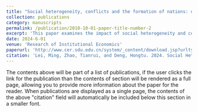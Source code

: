 ```yaml
---
title: "Social heterogeneity, conflicts and the formation of nations: divergence of historical China and Japan"
collection: publications
category: manuscripts
permalink: /publication/2010-10-01-paper-title-number-2
excerpt: 'This paper examines the impact of social heterogeneity and conflict threats on the size of government. Social heterogeneity, as an embedded layer of institutional development, reflects the distribution of actual power. It drives the emergence of internal conflict threats and shapes the trade-offs in national institutional design, particularly in the choice of the number and scale of governments. Building on the institutional economics framework of power distribution and institutional change, and drawing on a theoretical model of regional government formation, this study employs a comparative historical institutional analysis of Ming–Qing China and Edo Japan. We demonstrate that social heterogeneity and conflict threats led states to establish a larger number of governments of smaller scale. In China, the civil service examination and the bureaucratic system reduced internal social heterogeneity within the state, whereas under Japan’s Tokugawa shogunate system, stronger interregional heterogeneity and greater internal conflict threats prevailed. This resulted in divergent historical patterns of governmental organization between the two countries. The findings of this paper provide both a theoretical explanation and historical evidence for understanding institutional change and the formation of governance structures, while also offering new insights into the study of state governance in the contemporary era.'
date: 2024-6-01
venue: 'Research of Institutional Economics'
paperurl: 'http://www.cer.sdu.edu.cn/system/_content/download.jsp?urltype=news.DownloadAttachUrl&owner=1545515015&wbfileid=15090457'
citation: 'Lei, Ming, Zhao, Tianrui, and Deng, Hongtu. 2024. Social Heterogeneity, Conflict Threats, and the Structure of State Power and Government Size: A Comparative Institutional Analysis of Historical Development Paths in China and Japan [Shehui Yizhixing, Chongtu Weixie yu Guojia Quanli Jiegou he Zhengfu Guimo — Dui Zhong, Ri Lishi Fazhan Lujing de Bijiao Zhidu Fenxi]. Journal of Institutional Economics Research [Zhidu Jingjixue Yanjiu], Vol. 2, 1–34.'
---
```


The contents above will be part of a list of publications, if the user clicks the link for the publication than the contents of section will be rendered as a full page, allowing you to provide more information about the paper for the reader. When publications are displayed as a single page, the contents of the above "citation" field will automatically be included below this section in a smaller font.
